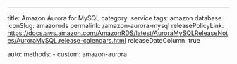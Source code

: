 ---
title: Amazon Aurora for MySQL
category: service
tags: amazon database
iconSlug: amazonrds
permalink: /amazon-aurora-mysql
releasePolicyLink: <https://docs.aws.amazon.com/AmazonRDS/latest/AuroraMySQLReleaseNotes/AuroraMySQL.release-calendars.html>
releaseDateColumn: true

auto:
  methods:
    - custom: amazon-aurora
